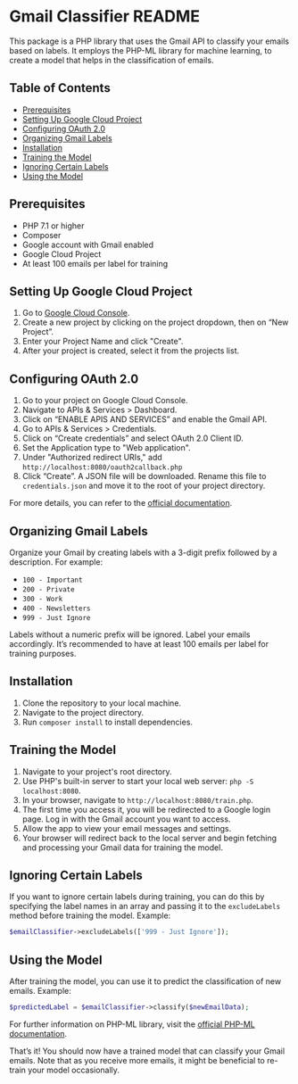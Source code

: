 # Gmail Classifier README

This package is a PHP library that uses the Gmail API to classify your emails based on labels. It employs the PHP-ML library for machine learning, to create a model that helps in the classification of emails.

## Table of Contents
- [Prerequisites](#prerequisites)
- [Setting Up Google Cloud Project](#setting-up-google-cloud-project)
- [Configuring OAuth 2.0](#configuring-oauth-20)
- [Organizing Gmail Labels](#organizing-gmail-labels)
- [Installation](#installation)
- [Training the Model](#training-the-model)
- [Ignoring Certain Labels](#ignoring-certain-labels)
- [Using the Model](#using-the-model)

## Prerequisites
- PHP 7.1 or higher
- Composer
- Google account with Gmail enabled
- Google Cloud Project
- At least 100 emails per label for training

## Setting Up Google Cloud Project
1. Go to [Google Cloud Console](https://console.cloud.google.com/).
2. Create a new project by clicking on the project dropdown, then on “New Project”.
3. Enter your Project Name and click "Create".
4. After your project is created, select it from the projects list.

## Configuring OAuth 2.0
1. Go to your project on Google Cloud Console.
2. Navigate to APIs & Services > Dashboard.
3. Click on “ENABLE APIS AND SERVICES” and enable the Gmail API.
4. Go to APIs & Services > Credentials.
5. Click on “Create credentials” and select OAuth 2.0 Client ID.
6. Set the Application type to "Web application".
7. Under "Authorized redirect URIs," add `http://localhost:8080/oauth2callback.php`
8. Click “Create”. A JSON file will be downloaded. Rename this file to `credentials.json` and move it to the root of your project directory.

For more details, you can refer to the [official documentation](https://github.com/googleapis/google-api-php-client/).

## Organizing Gmail Labels
Organize your Gmail by creating labels with a 3-digit prefix followed by a description. For example:
- `100 - Important`
- `200 - Private`
- `300 - Work`
- `400 - Newsletters`
- `999 - Just Ignore`

Labels without a numeric prefix will be ignored. Label your emails accordingly. It’s recommended to have at least 100 emails per label for training purposes.

## Installation
1. Clone the repository to your local machine.
2. Navigate to the project directory.
3. Run `composer install` to install dependencies.

## Training the Model
1. Navigate to your project's root directory.
2. Use PHP's built-in server to start your local web server: `php -S localhost:8080`.
3. In your browser, navigate to `http://localhost:8080/train.php`.
4. The first time you access it, you will be redirected to a Google login page. Log in with the Gmail account you want to access.
5. Allow the app to view your email messages and settings.
6. Your browser will redirect back to the local server and begin fetching and processing your Gmail data for training the model.

## Ignoring Certain Labels
If you want to ignore certain labels during training, you can do this by specifying the label names in an array and passing it to the `excludeLabels` method before training the model. Example:
```php
$emailClassifier->excludeLabels(['999 - Just Ignore']);
```
## Using the Model
After training the model, you can use it to predict the classification of new emails. Example:

```php
$predictedLabel = $emailClassifier->classify($newEmailData);
```
For further information on PHP-ML library, visit the [official PHP-ML documentation](http://php-ml.readthedocs.org/).

That’s it! You should now have a trained model that can classify your Gmail emails. Note that as you receive more emails, it might be beneficial to re-train your model occasionally.